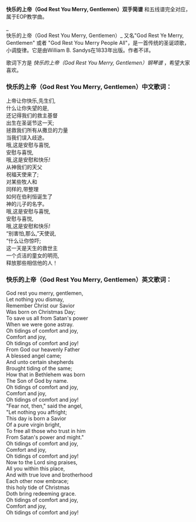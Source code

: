 

**快乐的上帝（God Rest You Merry, Gentlemen）双手简谱** 和五线谱完全对应，属于EOP教学曲。

_  
快乐的上帝（God Rest You Merry, Gentlemen）_ 又名"God Rest Ye Merry, Gentlemen" 或者 "God
Rest You Merry People All"，是一首传统的圣诞颂歌，小调旋律。它是由William B. Sandys在1833年出版。作者不详。

  
歌词下方是 _快乐的上帝（God Rest You Merry, Gentlemen）钢琴谱_ ，希望大家喜欢。

### 快乐的上帝（God Rest You Merry, Gentlemen）中文歌词：

上帝让你快乐,先生们,  
什么让你失望的是,  
还记得我们的救主基督  
出生在圣诞节这一天;  
拯救我们所有从撒旦的力量  
当我们误入歧途。  
哦,这是安慰与喜悦,  
安慰与喜悦,  
哦,这是安慰和快乐!  
从神我们的天父  
祝福天使来了;  
对某些牧人和  
同样的,带整理  
如何在伯利恒诞生了  
神的儿子的名字。  
哦,这是安慰与喜悦,  
安慰与喜悦,  
哦,这是安慰和快乐!  
“别害怕,那么,”天使说,  
“什么让你惊吓;  
这一天是天生的救世主  
一个贞洁的童女的明亮,  
释放那些相信他的人！

### 快乐的上帝（God Rest You Merry, Gentlemen）英文歌词：

God rest you merry, gentlemen,  
Let nothing you dismay,  
Remember Christ our Savior  
Was born on Christmas Day;  
To save us all from Satan's power  
When we were gone astray.  
Oh tidings of comfort and joy,  
Comfort and joy,  
Oh tidings of comfort and joy!  
From God our heavenly Father  
A blessed angel came;  
And unto certain shepherds  
Brought tiding of the same;  
How that in Bethlehem was born  
The Son of God by name.  
Oh tidings of comfort and joy,  
Comfort and joy,  
Oh tidings of comfort and joy!  
"Fear not, then," said the angel,  
"Let nothing you affright;  
This day is born a Savior  
Of a pure virgin bright,  
To free all those who trust in him  
From Satan's power and might."  
Oh tidings of comfort and joy,  
Comfort and joy,  
Oh tidings of comfort and joy!  
Now to the Lord sing praises,  
All you within this place,  
And with true love and brotherhood  
Each other now embrace;  
this holy tide of Christmas  
Doth bring redeeming grace.  
Oh tidings of comfort and joy,  
Comfort and joy,  
Oh tidings of comfort and joy!

